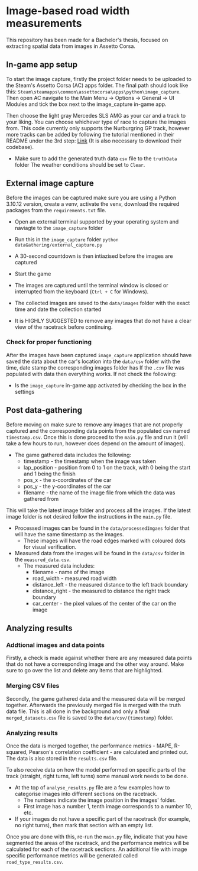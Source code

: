 # Image-based road width measurements
This repository has been made for a Bachelor's thesis, focused on extracting spatial data from images in Assetto Corsa. 

## In-game app setup
To start the image capture, firstly the project folder needs to be uploaded to the Steam's Assetto Corsa (AC) apps folder. The final path should look like this: `Steam\steamapps\common\assettocorsa\apps\python\image_capture`.
Then open AC navigate to the Main Menu -> Options -> General -> UI Modules and tick the box next to the image_capture in-game app.

Then choose the light gray Mercedes SLS AMG as your car and a track to your liking. You can choose whichever type of race to capture the images from. This code currently only supports the Nurburgring GP track, however more tracks can be added by following the tutorial mentioned in their README under the 3rd step: [Link](https://github.com/dasGringuen/assetto_corsa_gym) (It is also necessary to download their codebase).
* Make sure to add the generated truth data `csv` file to the `truthData` folder
The weather conditions should be set to `Clear`.

## External image capture
Before the images can be captured make sure you are using a Python 3.10.12 version, create a venv, activate the venv, download the required packages from the `requirements.txt` file.
* Open an external terminal supported by your operating system and naviagte to the `image_capture` folder
* Run this in the `image_capture` folder `python dataGathering/external_capture.py`
* A 30-second countdown is then intiazised before the images are captured
* Start the game
* The images are captured until the terminal window is closed or interrupted from the keyboard (`Ctrl + C` for Windows).
* The collected images are saved to the `data/images` folder with the exact time and date the collection started

* It is HIGHLY SUGGESTED to remove any images that do not have a clear view of the racetrack before continuing.

### Check for proper functioning
After the images have been captured `image_capture` application should have saved the data about the car's location into the `data/csv` folder with the time, date stamp the corresponding images folder has
If the `.csv` file was populated with data then everything works. If not check the following:
* Is the `image_capture` in-game app activated by checking the box in the settings

## Post data-gathering
Before moving on make sure to remove any images that are not properly captured and the corresponding data points from the populated csv named `timestamp.csv`. Once this is done proceed to the `main.py` file and run it (will take a few hours to run, however does depend on the amount of images).
* The game gathered data includes the following:
  * timestamp - the timestamp when the image was taken
  * lap_position - position from 0 to 1 on the track, with 0 being the start and 1 being the finish
  * pos_x - the x-coordinates of the car
  * pos_y - the y-coordinates of the car
  * filename - the name of the image file from which the data was gathered from

This will take the latest image folder and process all the images. If the latest image folder is not desired follow the instructions in the `main.py` file.
* Processed images can be found in the `data/processedImgaes` folder that will have the same timestamp as the images.
  * These images will have the road edges marked with coloured dots for visual verification.
* Measured data from the images will be found in the `data/csv` folder in the `measured_data.csv`.
  * The measured data includes:
    * filename - name of the image
    * road_width - measured road width
    * distance_left - the measured distance to the left track boundary
    * distance_right - the measured to distance the right track boundary
    * car_center - the pixel values of the center of the car on the image

## Analyzing results
### Addtional images and data points
Firstly, a check is made against whether there are any measured data points that do not have a corresponding image and the other way around. Make sure to go over the list and delete any items that are highlighted.

### Merging CSV files
Secondly, the game gathered data and the measured data will be merged together. Afterwards the previously merged file is merged with the truth data file. This is all done in the background and only a final `merged_datasets.csv` file is saved to the `data/csv/{timestamp}` folder.

### Analyzing results
Once the data is merged together, the performance metrics - MAPE, R-squared, Pearson's correlation coefficient - are calculated and printed out. The data is also stored in the `results.csv` file.

To also receive data on how the model performed on specific parts of the track (straight, right turns, left turns) some manual work needs to be done.
* At the top of `analyse_results.py` file are a few examples how to categorise images into different sections on the racetrack. 
  * The numbers indicate the image position in the images' folder.
  * First image has a number 1, tenth image corresponds to a number 10, etc.
* If your images do not have a specific part of the racetrack (for example, no right turns), then mark that section with an empty list.

Once you are done with this, re-run the `main.py` file, indicate that you have segmented the areas of the racetrack, and the performance metrics will be calculated for each of the racetrack sections. An additional file with image specific performance metrics will be generated called `road_type_results.csv`.

